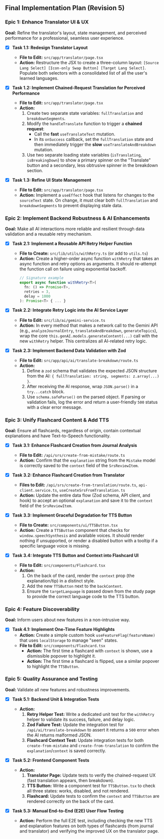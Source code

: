 

## **Final Implementation Plan (Revision 5)**

### Epic 1: Enhance Translator UI & UX

**Goal:** Refine the translator's layout, state management, and perceived performance for a professional, seamless user experience.

*   [x] **Task 1.1: Redesign Translator Layout**
    *   **File to Edit:** `src/app/translator/page.tsx`
    *   **Action:** Restructure the JSX to create a three-column layout: `[Source Lang Select] [Icon-only Swap Button] [Target Lang Select]`. Populate both selectors with a consolidated list of all the user's learned languages.

*   [x] **Task 1.2: Implement Chained-Request Translation for Perceived Performance**
    *   **File to Edit:** `src/app/translator/page.tsx`
    *   **Action:**
        1.  Create two separate state variables: `fullTranslation` and `breakdownSegments`.
        2.  Modify the `handleTranslate` function to trigger a **chained request**:
            *   Call the **fast** `useTranslateText` mutation.
            *   In its `onSuccess` callback, set the `fullTranslation` state and then immediately trigger the **slow** `useTranslateAndBreakdown` mutation.
        3.  Use two separate loading state variables (`isTranslating`, `isBreakingDown`) to show a primary spinner on the "Translate" button and a secondary, less obtrusive spinner in the breakdown section.

*   [x] **Task 1.3: Refine UI State Management**
    *   **File to Edit:** `src/app/translator/page.tsx`
    *   **Action:** Implement a `useEffect` hook that listens for changes to the `sourceText` state. On change, it must clear both `fullTranslation` and `breakdownSegments` to prevent displaying stale data.

### Epic 2: Implement Backend Robustness & AI Enhancements

**Goal:** Make all AI interactions more reliable and resilient through data validation and a reusable retry mechanism.

*   [x] **Task 2.1: Implement a Reusable API Retry Helper Function**
    *   **File to Create:** `src/lib/utils/withRetry.ts` (or add to `utils.ts`)
    *   **Action:** Create a higher-order async function `withRetry` that takes an async function and retry options as arguments. It should re-attempt the function call on failure using exponential backoff.
        ```typescript
        // Signature example
        export async function withRetry<T>(
          fn: () => Promise<T>,
          retries = 3,
          delay = 1000
        ): Promise<T> { ... }
        ```

*   [x] **Task 2.2: Integrate Retry Logic into the AI Service Layer**
    *   **File to Edit:** `src/lib/ai/gemini-service.ts`
    *   **Action:** In every method that makes a network call to the Gemini API (e.g., `analyzeJournalEntry`, `translateAndBreakdown`, `generateTopics`), wrap the core `this.genAI.models.generateContent(...)` call with the new `withRetry` helper. This centralizes all AI-related retry logic.

*   [x] **Task 2.3: Implement Backend Data Validation with Zod**
    *   **File to Edit:** `src/app/api/ai/translate-breakdown/route.ts`
    *   **Action:**
        1.  Define a `zod` schema that validates the expected JSON structure from the AI: `{ fullTranslation: string, segments: z.array(...) }`.
        2.  After receiving the AI response, wrap `JSON.parse()` in a `try...catch` block.
        3.  Use `schema.safeParse()` on the parsed object. If parsing or validation fails, log the error and return a user-friendly `500` status with a clear error message.

### Epic 3: Unify Flashcard Content & Add TTS

**Goal:** Ensure all flashcards, regardless of origin, contain contextual explanations and have Text-to-Speech functionality.

*   [x] **Task 3.1: Enhance Flashcard Creation from Journal Analysis**
    *   **File to Edit:** `/api/srs/create-from-mistake/route.ts`
    *   **Action:** Confirm that the `explanation` string from the `Mistake` model is correctly saved to the `context` field of the `SrsReviewItem`.

*   [x] **Task 3.2: Enhance Flashcard Creation from Translator**
    *   **Files to Edit:** `/api/srs/create-from-translation/route.ts`, `api-client.service.ts`, `useCreateSrsFromTranslation.ts`
    *   **Action:** Update the entire data flow (Zod schema, API client, and hook) to accept an optional `explanation` and save it to the `context` field of the `SrsReviewItem`.

*   [x] **Task 3.3: Implement Graceful Degradation for TTS Button**
    *   **File to Create:** `src/components/ui/TTSButton.tsx`
    *   **Action:** Create a `TTSButton` component that checks for `window.speechSynthesis` and available voices. It should render nothing if unsupported, or render a disabled button with a tooltip if a specific language voice is missing.

*   [x] **Task 3.4: Integrate TTS Button and Context into Flashcard UI**
    *   **File to Edit:** `src/components/Flashcard.tsx`
    *   **Action:**
        1.  On the back of the card, render the `context` prop (the explanation/tip) in a distinct style.
        2.  Add the new `TTSButton` next to the `backContent`.
        3.  Ensure the `targetLanguage` is passed down from the study page to provide the correct language code to the TTS button.

### Epic 4: Feature Discoverability

**Goal:** Inform users about new features in a non-intrusive way.

*   [x] **Task 4.1: Implement One-Time Feature Highlights**
    *   **Action:** Create a simple custom hook `useFeatureFlag(featureName)` that uses `localStorage` to manage "seen" states.
    *   **File to Edit:** `src/components/Flashcard.tsx`
        *   **Action:** The first time a flashcard with `context` is shown, use a dismissible popover to highlight it.
        *   **Action:** The first time a flashcard is flipped, use a similar popover to highlight the `TTSButton`.

### Epic 5: Quality Assurance and Testing

**Goal:** Validate all new features and robustness improvements.

*   [x] **Task 5.1: Backend Unit & Integration Tests**
    *   **Action:**
        1.  **Retry Helper Test:** Write a dedicated unit test for the `withRetry` helper to validate its success, failure, and delay logic.
        2.  **Zod Failure Test:** Update the integration test for `/api/ai/translate-breakdown` to assert it returns a `500` error when the AI returns malformed JSON.
        3.  **Flashcard Context Test:** Update integration tests for both `create-from-mistake` and `create-from-translation` to confirm the `explanation`/`context` is saved correctly.

*   [x] **Task 5.2: Frontend Component Tests**
    *   **Action:**
        1.  **Translator Page:** Update tests to verify the chained-request UX (fast translation appears, then breakdown).
        2.  **TTS Button:** Write a component test for `TTSButton.tsx` to check all three states: works, disabled, and not rendered.
        3.  **Flashcard:** Update tests to confirm the `context` and `TTSButton` are rendered correctly on the back of the card.

*   [x] **Task 5.3: Manual End-to-End (E2E) User Flow Testing**
    *   **Action:** Perform the full E2E test, including checking the new TTS and explanation features on both types of flashcards (from journal and translator) and verifying the improved UX on the translator page.
```